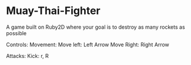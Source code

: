 # Muay-Thai-Fighter
A game built on Ruby2D where your goal is to destroy as many rockets as possible

Controls:
Movement:
Move left: Left Arrow
Move Right: Right Arrow

Attacks:
Kick: r, R

